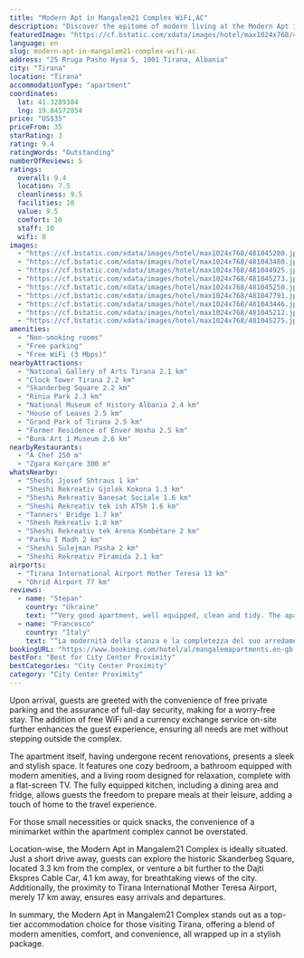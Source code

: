 ```yaml
---
title: "Modern Apt in Mangalem21 Complex WiFi,AC"
description: "Discover the epitome of modern living at the Modern Apt in Mangalem21 Complex, a prime choice for travelers seeking comfort and convenience in the heart of Tirana."
featuredImage: "https://cf.bstatic.com/xdata/images/hotel/max1024x768/481045208.jpg?k=dfc70a4672f91c875bb8f2446fbf1689d34049eb4aff5b1758bad95346a813c7&o=&hp=1"
language: en
slug: modern-apt-in-mangalem21-complex-wifi-ac
address: "25 Rruga Pasho Hysa 5, 1001 Tirana, Albania"
city: "Tirana"
location: "Tirana"
accommodationType: "apartment"
coordinates:
  lat: 41.3289384
  lng: 19.84572854
price: "US$35"
priceFrom: 35
starRating: 3
rating: 9.4
ratingWords: "Outstanding"
numberOfReviews: 5
ratings:
  overall: 9.4
  location: 7.5
  cleanliness: 9.5
  facilities: 10
  value: 9.5
  comfort: 10
  staff: 10
  wifi: 0
images:
  - "https://cf.bstatic.com/xdata/images/hotel/max1024x768/481045208.jpg?k=dfc70a4672f91c875bb8f2446fbf1689d34049eb4aff5b1758bad95346a813c7&o=&hp=1"
  - "https://cf.bstatic.com/xdata/images/hotel/max1024x768/481043480.jpg?k=ed0b9600907508fdaf391e31f926bf5f51db80301a6a0fd1455f77e63d15a216&o=&hp=1"
  - "https://cf.bstatic.com/xdata/images/hotel/max1024x768/481044925.jpg?k=6c53bc2ab13d90f644f20ffb9cb3e638b2b02317558c85d4bff796e5cf468160&o=&hp=1"
  - "https://cf.bstatic.com/xdata/images/hotel/max1024x768/481045273.jpg?k=4a8c33db1d46455e2e569ac0b7a9ede602f8029a7abcdc9c10802b1a8f355196&o=&hp=1"
  - "https://cf.bstatic.com/xdata/images/hotel/max1024x768/481045250.jpg?k=bfa952f6936aae3ecef33f2f10a4739e62aea71a9ad04a055e184ff2903c4e9a&o=&hp=1"
  - "https://cf.bstatic.com/xdata/images/hotel/max1024x768/481047791.jpg?k=82d2afc66ecf2f0d4edca776863c25d70d619ce528240620b0b1b753279b8115&o=&hp=1"
  - "https://cf.bstatic.com/xdata/images/hotel/max1024x768/481043446.jpg?k=cb73ce8eb65733a2dccf06b49fe17ab971c03f781e051f2efd1a1368fb61f59a&o=&hp=1"
  - "https://cf.bstatic.com/xdata/images/hotel/max1024x768/481045212.jpg?k=20f3da0b1a66127804568bead8fe6de0c84ae9e4753de9c8a7b212e36f07d831&o=&hp=1"
  - "https://cf.bstatic.com/xdata/images/hotel/max1024x768/481045275.jpg?k=61e50e2aa6d006035212ed884cfc37f34109813b584897d65acebb6e36eeb420&o=&hp=1"
amenities:
  - "Non-smoking rooms"
  - "Free parking"
  - "Free WiFi (3 Mbps)"
nearbyAttractions:
  - "National Gallery of Arts Tirana 2.1 km"
  - "Clock Tower Tirana 2.2 km"
  - "Skanderbeg Square 2.2 km"
  - "Rinia Park 2.3 km"
  - "National Museum of History Albania 2.4 km"
  - "House of Leaves 2.5 km"
  - "Grand Park of Tirana 2.5 km"
  - "Former Residence of Enver Hoxha 2.5 km"
  - "Bunk'Art 1 Museum 2.6 km"
nearbyRestaurants:
  - "A Chef 250 m"
  - "Zgara Korçare 300 m"
whatsNearby:
  - "Sheshi Jjosef Shtraus 1 km"
  - "Sheshi Rekreativ Gjolek Kokona 1.3 km"
  - "Sheshi Rekreativ Banesat Sociale 1.6 km"
  - "Sheshi Rekreativ tek ish ATSh 1.6 km"
  - "Tanners' Bridge 1.7 km"
  - "Shesh Rekreativ 1.8 km"
  - "Sheshi Rekreativ tek Arena Kombëtare 2 km"
  - "Parku I Madh 2 km"
  - "Sheshi Sulejman Pasha 2 km"
  - "Sheshi Rekreativ Piramida 2.1 km"
airports:
  - "Tirana International Airport Mother Teresa 13 km"
  - "Ohrid Airport 77 km"
reviews:
  - name: "Stepan"
    country: "Ukraine"
    text: "“Very good apartment, well equipped, clean and tidy. The apartment is located in a new complex, which has several cafes, bars, restaurants, three shops, a bakery, a barber shop and other establishments. The host is communicative, always in contact...”"
  - name: "Francesco"
    country: "Italy"
    text: "“La modernità della stanza e la completezza del suo arredamento. Cucina perfetta”"
bookingURL: "https://www.booking.com/hotel/al/mangalemapartments.en-gb.html?aid=8035640"
bestFor: "Best for City Center Proximity"
bestCategories: "City Center Proximity"
category: "City Center Proximity"
---
```


Upon arrival, guests are greeted with the convenience of free private parking and the assurance of full-day security, making for a worry-free stay. The addition of free WiFi and a currency exchange service on-site further enhances the guest experience, ensuring all needs are met without stepping outside the complex.

The apartment itself, having undergone recent renovations, presents a sleek and stylish space. It features one cozy bedroom, a bathroom equipped with modern amenities, and a living room designed for relaxation, complete with a flat-screen TV. The fully equipped kitchen, including a dining area and fridge, allows guests the freedom to prepare meals at their leisure, adding a touch of home to the travel experience.

For those small necessities or quick snacks, the convenience of a minimarket within the apartment complex cannot be overstated.

Location-wise, the Modern Apt in Mangalem21 Complex is ideally situated. Just a short drive away, guests can explore the historic Skanderbeg Square, located 3.3 km from the complex, or venture a bit further to the Dajti Ekspres Cable Car, 4.1 km away, for breathtaking views of the city. Additionally, the proximity to Tirana International Mother Teresa Airport, merely 17 km away, ensures easy arrivals and departures.

In summary, the Modern Apt in Mangalem21 Complex stands out as a top-tier accommodation choice for those visiting Tirana, offering a blend of modern amenities, comfort, and convenience, all wrapped up in a stylish package.